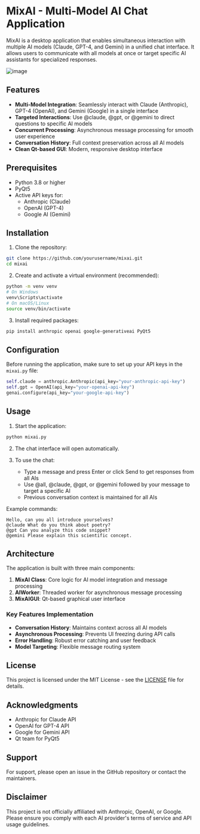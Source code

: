 # MixAI - Multi-Model AI Chat Application

MixAI is a desktop application that enables simultaneous interaction with multiple AI models (Claude, GPT-4, and Gemini) in a unified chat interface. It allows users to communicate with all models at once or target specific AI assistants for specialized responses.

![image](https://github.com/user-attachments/assets/95253582-7385-493c-84fe-1bf6562151c6)


## Features

- **Multi-Model Integration**: Seamlessly interact with Claude (Anthropic), GPT-4 (OpenAI), and Gemini (Google) in a single interface
- **Targeted Interactions**: Use @claude, @gpt, or @gemini to direct questions to specific AI models
- **Concurrent Processing**: Asynchronous message processing for smooth user experience
- **Conversation History**: Full context preservation across all AI models
- **Clean Qt-based GUI**: Modern, responsive desktop interface

## Prerequisites

- Python 3.8 or higher
- PyQt5
- Active API keys for:
  - Anthropic (Claude)
  - OpenAI (GPT-4)
  - Google AI (Gemini)

## Installation

1. Clone the repository:
```bash
git clone https://github.com/yourusername/mixai.git
cd mixai
```

2. Create and activate a virtual environment (recommended):
```bash
python -m venv venv
# On Windows
venv\Scripts\activate
# On macOS/Linux
source venv/bin/activate
```

3. Install required packages:
```bash
pip install anthropic openai google-generativeai PyQt5
```

## Configuration

Before running the application, make sure to set up your API keys in the `mixai.py` file:

```python
self.claude = anthropic.Anthropic(api_key="your-anthropic-api-key")
self.gpt = OpenAI(api_key="your-openai-api-key")
genai.configure(api_key="your-google-api-key")
```

## Usage

1. Start the application:
```bash
python mixai.py
```

2. The chat interface will open automatically.

3. To use the chat:
   - Type a message and press Enter or click Send to get responses from all AIs
   - Use @all, @claude, @gpt, or @gemini followed by your message to target a specific AI
   - Previous conversation context is maintained for all AIs

Example commands:
```
Hello, can you all introduce yourselves?
@claude What do you think about poetry?
@gpt Can you analyze this code snippet?
@gemini Please explain this scientific concept.
```

## Architecture

The application is built with three main components:

1. **MixAI Class**: Core logic for AI model integration and message processing
2. **AIWorker**: Threaded worker for asynchronous message processing
3. **MixAIGUI**: Qt-based graphical user interface

### Key Features Implementation

- **Conversation History**: Maintains context across all AI models
- **Asynchronous Processing**: Prevents UI freezing during API calls
- **Error Handling**: Robust error catching and user feedback
- **Model Targeting**: Flexible message routing system


## License

This project is licensed under the MIT License - see the [LICENSE](LICENSE) file for details.

## Acknowledgments

- Anthropic for Claude API
- OpenAI for GPT-4 API
- Google for Gemini API
- Qt team for PyQt5

## Support

For support, please open an issue in the GitHub repository or contact the maintainers.

## Disclaimer

This project is not officially affiliated with Anthropic, OpenAI, or Google. Please ensure you comply with each AI provider's terms of service and API usage guidelines.
